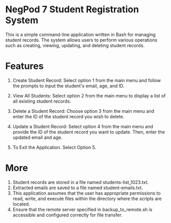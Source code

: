 # NegPod 7 Student Registration System


This is a simple command-line application written in Bash for managing student records. The system allows users to perform various operations such as creating, viewing, updating, and deleting student records.

# Features
1. Create Student Record: Select option 1 from the main menu and follow the prompts to input the student's email, age, and ID.

2. View All Students: Select option 2 from the main menu to display a list of all existing student records.

3. Delete a Student Record: Choose option 3 from the main menu and enter the ID of the student record you wish to delete.

4. Update a Student Record: Select option 4 from the main menu and provide the ID of the student record you want to update. Then, enter the updated email and age.
   
5. To Exit the Application. Select Option 5.


# More

1. Student records are stored in a file named students-list_1023.txt.
2. Extracted emails are saved to a file named student-emails.txt.
3. This application assumes that the user has appropriate permissions to read, write, and execute files within the directory where the scripts are located.
4. Ensure that the remote server specified in backup_to_remote.sh is accessible and configured correctly for file transfer.
